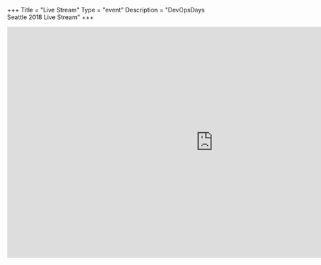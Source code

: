 +++
Title = "Live Stream"
Type = "event"
Description = "DevOpsDays Seattle 2018 Live Stream"
+++

<iframe id="ls_embed_1524085244" src="https://livestream.com/accounts/5297578/events/8165882/player?width=960&height=540&enableInfoAndActivity=false&defaultDrawer=&autoPlay=true&mute=false" width="960" height="540" frameborder="0" scrolling="no" allowfullscreen> </iframe><script type="text/javascript" data-embed_id="ls_embed_1524085244" src="https://livestream.com/assets/plugins/referrer_tracking.js"></script>
